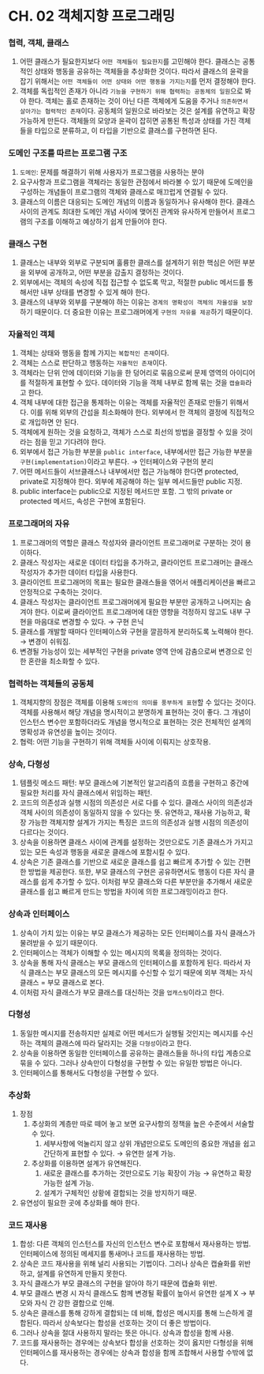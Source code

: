 # CH. 02 객체지향 프로그래밍

### 협력, 객체, 클래스

1. 어떤 클래스가 필요한지보다 `어떤 객체들이 필요한지`를 고민해야 한다. 클래스는 공통적인 상태와 행동을 공유하는 객체들을 추상화한 것이다. 따라서 클래스의 윤곽을 잡기 위해서는 `어떤 객체들이 어떤 상태와 어떤 행동을 가지는지`를 먼저 결정해야 한다. 
2. 객체를 독립적인 존재가 아니라 `기능을 구현하기 위해 협력하는 공동체의 일원`으로 봐야 한다. 객체는 홀로 존재하는 것이 아닌 다른 객체에게 도움을 주거나 `의존하면서 살아가는 협력적인 존재`이다. 공동체의 일원으로 바라보는 것은 설계를 유연하고 확장 가능하게 만든다. 객체들의 모양과 윤곽이 잡히면 공통된 특성과 상태를 가진 객체들을 타입으로 분류하고, 이 타입을 기반으로 클래스를 구현하면 된다.

### 도메인 구조를 따르는 프로그램 구조

1. `도메인`: 문제를 해결하기 위해 사용자가 프로그램을 사용하는 분야
2. 요구사항과 프로그램을 객체라는 동일한 관점에서 바라볼 수 있기 때문에 도메인을 구성하는 개념들이 프로그램의 객체와 클래스로 매끄럽게 연결될 수 있다.
3. 클래스의 이름은 대응되는 도메인 개념의 이름과 동일하거나 유사해야 한다. 클래스 사이의 관계도 최대한 도메인 개념 사이에 맺어진 관계와 유사하게 만들어서 프로그램의 구조를 이해하고 예상하기 쉽게 만들어야 한다.

### 클래스 구현

1. 클래스는 내부와 외부로 구분되며 훌륭한 클래스를 설계하기 위한 핵심은 어떤 부분을 외부에 공개하고, 어떤 부분을 감출지 결정하는 것이다. 
2. 외부에서는 객체의 속성에 직접 접근할 수 없도록 막고, 적절한 public 메서드를 통해서만 내부 상태를 변경할 수 있게 해야 한다.
3. 클래스의 내부와 외부를 구분해야 하는 이유는 `경계의 명확성이 객체의 자율성을 보장`하기 때문이다. 더 중요한 이유는 프로그래머에게 `구현의 자유를 제공`하기 때문이다.

### 자율적인 객체

1. 객체는 상태와 행동을 함께 가지는 `복합적인 존재`이다.
2. 객체는 스스로 판단하고 행동하는 `자율적인 존재`이다.
3. 객체라는 단위 안에 데이터와 기능을 한 덩어리로 묶음으로써 문제 영역의 아이디어를 적절하게 표현할 수 있다. 데이터와 기능을 객체 내부로 함께 묶는 것을 `캡슐화`라고 한다.
4. 객체 내부에 대한 접근을 통제하는 이유는 객체를 자율적인 존재로 만들기 위해서다. 이를 위해 외부의 간섭을 최소화해야 한다. 외부에서 한 객체의 결정에 직접적으로 개입하면 안 된다. 
5. 객체에게 원하는 것을 요청하고, 객체가 스스로 최선의 방법을 결정할 수 있을 것이라는 점을 믿고 기다려야 한다.
6. 외부에서 접근 가능한 부분을 `public interface`, 내부에서만 접근 가능한 부분을 `구현(implementation)`이라고 부른다. → 인터페이스와 구현의 분리
7. 어떤 메서드들이 서브클래스나 내부에서만 접근 가능해야 한다면 protected, private로 지정해야 한다. 외부에 제공해야 하는 일부 메서드들만 public 지정.
8. public interface는 public으로 지정된 메서드만 포함. 그 밖의 private or protected 메서드, 속성은 구현에 포함된다.

### 프로그래머의 자유

1. 프로그래머의 역할은 클래스 작성자와 클라이언트 프로그래머로 구분하는 것이 용이하다.
2. 클래스 작성자는 새로운 데이터 타입을 추가하고, 클라이언트 프로그래머는 클래스 작성자가 추가한 데이터 타입을 사용한다.
3. 클라이언트 프로그래머의 목표는 필요한 클래스들을 엮어서 애플리케이션을 빠르고 안정적으로 구축하는 것이다.
4. 클래스 작성자는 클라이언트 프로그래머에게 필요한 부분만 공개하고 나머지는 숨겨야 한다. 이로써 클라이언트 프로그래머에 대한 영향을 걱정하지 않고도 내부 구현을 마음대로 변경할 수 있다. → 구현 은닉
5. 클래스를 개발할 때마다 인터페이스와 구현을 깔끔하게 분리하도록 노력해야 한다. → 변경이 쉬워짐.
6. 변경될 가능성이 있는 세부적인 구현을 private 영역 안에 감춤으로써 변경으로 인한 혼란을 최소화할 수 있다.

### 협력하는 객체들의 공동체

1. 객체지향의 장점은 객체를 이용해 `도메인의 의미를 풍부하게 표현`할 수 있다는 것이다. 객체를 사용해서 해당 개념을 명시적이고 분명하게 표현하는 것이 좋다. 그 개념이 인스턴스 변수만 포함하더라도 개념을 명시적으로 표현하는 것은 전체적인 설계의 명확성과 유연성을 높이는 것이다.
2. 협력: 어떤 기능을 구현하기 위해 객체들 사이에 이뤄지는 상호작용.

### 상속, 다형성

1. 템플릿 메소드 패턴: 부모 클래스에 기본적인 알고리즘의 흐름을 구현하고 중간에 필요한 처리를 자식 클래스에서 위임하는 패턴.
2. 코드의 의존성과 실행 시점의 의존성은 서로 다를 수 있다. 클래스 사이의 의존성과 객체 사이의 의존성이 동일하지 않을 수 있다는 뜻. 유연하고, 재사용 가능하고, 확장 가능한 객체지향 설계가 가지는 특징은 코드의 의존성과 실행 시점의 의존성이 다르다는 것이다.
3. 상속을 이용하면 클래스 사이에 관계를 설정하는 것만으로도 기존 클래스가 가지고 있는 모든 속성과 행동을 새로운 클래스에 포함시킬 수 있다.
4. 상속은 기존 클래스를 기반으로 새로운 클래스를 쉽고 빠르게 추가할 수 있는 간편한 방법을 제공한다. 또한, 부모 클래스의 구현은 공유하면서도 행동이 다른 자식 클래스를 쉽게 추가할 수 있다. 이처럼 부모 클래스와 다른 부분만을 추가해서 새로운 클래스를 쉽고 빠르게 만드는 방법을 차이에 의한 프로그래밍이라고 한다.

### 상속과 인터페이스

1. 상속이 가치 있는 이유는 부모 클래스가 제공하는 모든 인터페이스를 자식 클래스가 물려받을 수 있기 때문이다.
2. 인터페이스는 객체가 이해할 수 있는 메시지의 목록을 정의하는 것이다.
3. 상속을 통해 자식 클래스는 부모 클래스의 인터페이스를 포함하게 된다. 따라서 자식 클래스는 부모 클래스의 모든 메시지를 수신할 수 있기 때문에 외부 객체는 자식 클래스 = 부모 클래스로 본다. 
4. 이처럼 자식 클래스가 부모 클래스를 대신하는 것을 `업캐스팅`이라고 한다.

### 다형성

1. 동일한 메시지를 전송하지만 실제로 어떤 메서드가 실행될 것인지는 메시지를 수신하는 객체의 클래스에 따라 달라지는 것을 `다형성`이라고 한다.
2. 상속을 이용하면 동일한 인터페이스를 공유하는 클래스들을 하나의 타입 계층으로 묶을 수 있다. 그러나 상속만이 다형성을 구현할 수 있는 유일한 방법은 아니다.
3. 인터페이스를 통해서도 다형성을 구현할 수 있다.

### 추상화

1. 장점
    1. 추상화의 계층만 따로 떼어 놓고 보면 요구사항의 정책을 높은 수준에서 서술할 수 있다.
        1. 세부사항에 억눌리지 않고 상위 개념만으로도 도메인의 중요한 개념을 쉽고 간단하게 표현할 수 있다. → 유연한 설계 가능.
    2. 추상화를 이용하면 설계가 유연해진다.
        1. 새로운 클래스를 추가하는 것만으로도 기능 확장이 가능 → 유연하고 확장 가능한 설계 가능.
        2. 설계가 구체적인 상황에 결합되는 것을 방지하기 때문.
2. 유연성이 필요한 곳에 추상화를 해야 한다.

### 코드 재사용

1. 합성: 다른 객체의 인스턴스를 자신의 인스턴스 변수로 포함해서 재사용하는 방법. 인터페이스에 정의된 메세지를 통새머나 코드를 재사용하는 방법.
2. 상속은 코드 재사용을 위해 널리 사용되는 기법이다. 그러나 상속은 캡슐화를 위반하고, 설계를 유연하게 만들지 못한다.
3. 자식 클래스가 부모 클래스의 구현을 알아야 하기 때문에 캡슐화 위반. 
4. 부모 클래스 변경 시 자식 클래스도 함께 변경될 확률이 높아서 유연한 설계 X → 부모와 자식 간 강한 결합으로 인해. 
5. 상속은 클래스를 통해 강하게 결합되는 데 비해, 합성은 메시지를 통해 느슨하게 결합된다. 따라서 상속보다는 합성을 선호하는 것이 더 좋은 방법이다.
6. 그러나 상속을 절대 사용하지 말라는 뜻은 아니다. 상속과 합성을 함께 사용.
7. 코드를 재사용하는 경우에는 상속보다 합성을 선호하는 것이 옳지만 다형성을 위해 인터페이스를 재사용하는 경우에는 상속과 합성을 함께 조합해서 사용할 수밖에 없다.
